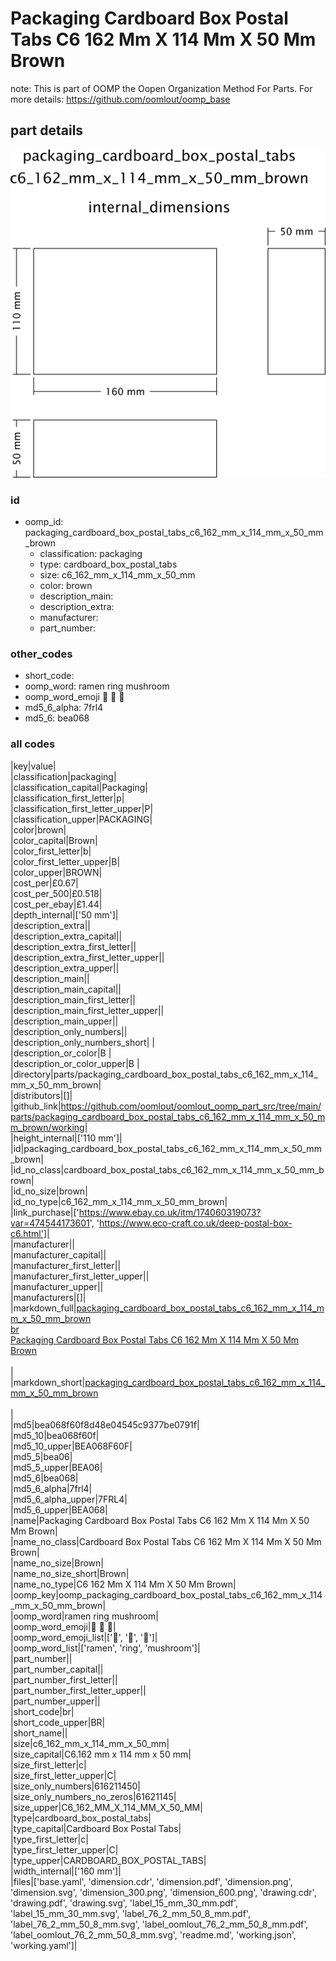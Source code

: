 # Packaging Cardboard Box Postal Tabs C6 162 Mm X 114 Mm X 50 Mm Brown  

note: This is part of OOMP the Oopen Organization Method For Parts. For more details: https://github.com/oomlout/oomp_base

##  part details

[![](dimension_600.png)](dimension.png)




### id
* oomp_id: packaging_cardboard_box_postal_tabs_c6_162_mm_x_114_mm_x_50_mm_brown
  * classification: packaging
  * type: cardboard_box_postal_tabs
  * size: c6_162_mm_x_114_mm_x_50_mm
  * color: brown
  * description_main: 
  * description_extra: 
  * manufacturer: 
  * part_number: 

### other_codes
* short_code: 
* oomp_word: ramen ring mushroom
* oomp_word_emoji :ramen: :ring: :mushroom:
* md5_6_alpha: 7frl4
* md5_6: bea068

### all codes 
|key|value|  
|classification|packaging|  
|classification_capital|Packaging|  
|classification_first_letter|p|  
|classification_first_letter_upper|P|  
|classification_upper|PACKAGING|  
|color|brown|  
|color_capital|Brown|  
|color_first_letter|b|  
|color_first_letter_upper|B|  
|color_upper|BROWN|  
|cost_per|£0.67|  
|cost_per_500|£0.518|  
|cost_per_ebay|£1.44|  
|depth_internal|['50 mm']|  
|description_extra||  
|description_extra_capital||  
|description_extra_first_letter||  
|description_extra_first_letter_upper||  
|description_extra_upper||  
|description_main||  
|description_main_capital||  
|description_main_first_letter||  
|description_main_first_letter_upper||  
|description_main_upper||  
|description_only_numbers||  
|description_only_numbers_short| |  
|description_or_color|B |  
|description_or_color_upper|B |  
|directory|parts/packaging_cardboard_box_postal_tabs_c6_162_mm_x_114_mm_x_50_mm_brown|  
|distributors|[]|  
|github_link|https://github.com/oomlout/oomlout_oomp_part_src/tree/main/parts/packaging_cardboard_box_postal_tabs_c6_162_mm_x_114_mm_x_50_mm_brown/working|  
|height_internal|['110 mm']|  
|id|packaging_cardboard_box_postal_tabs_c6_162_mm_x_114_mm_x_50_mm_brown|  
|id_no_class|cardboard_box_postal_tabs_c6_162_mm_x_114_mm_x_50_mm_brown|  
|id_no_size|brown|  
|id_no_type|c6_162_mm_x_114_mm_x_50_mm_brown|  
|link_purchase|['https://www.ebay.co.uk/itm/174060319073?var=474544173601', 'https://www.eco-craft.co.uk/deep-postal-box-c6.html']|  
|manufacturer||  
|manufacturer_capital||  
|manufacturer_first_letter||  
|manufacturer_first_letter_upper||  
|manufacturer_upper||  
|manufacturers|[]|  
|markdown_full|[packaging_cardboard_box_postal_tabs_c6_162_mm_x_114_mm_x_50_mm_brown](https://github.com/oomlout/oomlout_oomp_part_src/tree/main/parts/packaging_cardboard_box_postal_tabs_c6_162_mm_x_114_mm_x_50_mm_brown/working)<br>[br](https://github.com/oomlout/oomlout_oomp_part_src/tree/main/parts/packaging_cardboard_box_postal_tabs_c6_162_mm_x_114_mm_x_50_mm_brown/working)<br>[Packaging Cardboard Box Postal Tabs C6 162 Mm X 114 Mm X 50 Mm Brown](https://github.com/oomlout/oomlout_oomp_part_src/tree/main/parts/packaging_cardboard_box_postal_tabs_c6_162_mm_x_114_mm_x_50_mm_brown/working)<br><br>|  
|markdown_short|[packaging_cardboard_box_postal_tabs_c6_162_mm_x_114_mm_x_50_mm_brown](https://github.com/oomlout/oomlout_oomp_part_src/tree/main/parts/packaging_cardboard_box_postal_tabs_c6_162_mm_x_114_mm_x_50_mm_brown/working)<br><br>|  
|md5|bea068f60f8d48e04545c9377be0791f|  
|md5_10|bea068f60f|  
|md5_10_upper|BEA068F60F|  
|md5_5|bea06|  
|md5_5_upper|BEA06|  
|md5_6|bea068|  
|md5_6_alpha|7frl4|  
|md5_6_alpha_upper|7FRL4|  
|md5_6_upper|BEA068|  
|name|Packaging Cardboard Box Postal Tabs C6 162 Mm X 114 Mm X 50 Mm Brown|  
|name_no_class|Cardboard Box Postal Tabs C6 162 Mm X 114 Mm X 50 Mm Brown|  
|name_no_size|Brown|  
|name_no_size_short|Brown|  
|name_no_type|C6 162 Mm X 114 Mm X 50 Mm Brown|  
|oomp_key|oomp_packaging_cardboard_box_postal_tabs_c6_162_mm_x_114_mm_x_50_mm_brown|  
|oomp_word|ramen ring mushroom|  
|oomp_word_emoji|:ramen: :ring: :mushroom:|  
|oomp_word_emoji_list|[':ramen:', ':ring:', ':mushroom:']|  
|oomp_word_list|['ramen', 'ring', 'mushroom']|  
|part_number||  
|part_number_capital||  
|part_number_first_letter||  
|part_number_first_letter_upper||  
|part_number_upper||  
|short_code|br|  
|short_code_upper|BR|  
|short_name||  
|size|c6_162_mm_x_114_mm_x_50_mm|  
|size_capital|C6.162 mm x 114 mm x 50 mm|  
|size_first_letter|c|  
|size_first_letter_upper|C|  
|size_only_numbers|616211450|  
|size_only_numbers_no_zeros|61621145|  
|size_upper|C6_162_MM_X_114_MM_X_50_MM|  
|type|cardboard_box_postal_tabs|  
|type_capital|Cardboard Box Postal Tabs|  
|type_first_letter|c|  
|type_first_letter_upper|C|  
|type_upper|CARDBOARD_BOX_POSTAL_TABS|  
|width_internal|['160 mm']|  
|files|['base.yaml', 'dimension.cdr', 'dimension.pdf', 'dimension.png', 'dimension.svg', 'dimension_300.png', 'dimension_600.png', 'drawing.cdr', 'drawing.pdf', 'drawing.svg', 'label_15_mm_30_mm.pdf', 'label_15_mm_30_mm.svg', 'label_76_2_mm_50_8_mm.pdf', 'label_76_2_mm_50_8_mm.svg', 'label_oomlout_76_2_mm_50_8_mm.pdf', 'label_oomlout_76_2_mm_50_8_mm.svg', 'readme.md', 'working.json', 'working.yaml']|  
